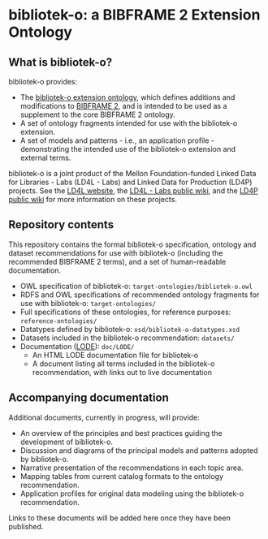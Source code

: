# bibliotek-o: a BIBFRAME 2 Extension Ontology

## What is bibliotek-o?

bibliotek-o provides:

* The [bibliotek-o extension ontology](http://bibliotek-o.org/ontology/), which defines additions and modifications to [BIBFRAME 2](http://id.loc.gov/ontologies/bibframe), and is intended to be used as a supplement to the core BIBFRAME 2 ontology.
* A set of ontology fragments intended for use with the bibliotek-o extension.
* A set of models and patterns - i.e., an application profile - demonstrating the intended use of the bibliotek-o extension and external terms.

bibliotek-o is a joint product of the Mellon Foundation-funded Linked Data for Libraries - Labs (LD4L - Labs) and Linked Data for Production (LD4P) projects. See the [LD4L website](http://ld4l.org), the [LD4L - Labs public wiki](https://wiki.duraspace.org/pages/viewpage.action?pageId=77447730), and the [LD4P public wiki](https://wiki.duraspace.org/pages/viewpage.action?pageId=74515029) for more information on these projects.

## Repository contents

This repository contains the formal bibliotek-o specification, ontology and dataset recommendations for use with bibliotek-o (including the recommended BIBFRAME 2 terms), and a set of human-readable documentation. 

  * OWL specification of bibliotek-o: `target-ontologies/bibliotek-o.owl`
  * RDFS and OWL specifications of recommended ontology fragments for use with bibliotek-o: `target-ontologies/`
  * Full specifications of these ontologies, for reference purposes: `reference-ontologies/`
  * Datatypes defined by bibliotek-o: `xsd/bibliotek-o-datatypes.xsd`
  * Datasets included in the bibliotek-o recommendation: `datasets/`
  * Documentation ([LODE](http://www.essepuntato.it/lode)): `doc/LODE/`
    * An HTML LODE documentation file for bibliotek-o
    * A document listing all terms included in the bibliotek-o recommendation, with links out to live documentation
  
  
## Accompanying documentation

Additional documents, currently in progress, will provide: 

  * An overview of the principles and best practices guiding the development of bibliotek-o. 
  * Discussion and diagrams of the principal models and patterns adopted by bibliotek-o. 
  * Narrative presentation of the recommendations in each topic area.
  * Mapping tables from current catalog formats to the ontology recommendation.
  * Application profiles for original data modeling using the bibliotek-o recommendation. 
  
Links to these documents will be added here once they have been published.
  
 
